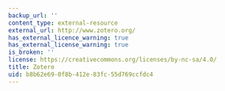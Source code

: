 ```yaml
---
backup_url: ''
content_type: external-resource
external_url: http://www.zotero.org/
has_external_licence_warning: true
has_external_license_warning: true
is_broken: ''
license: https://creativecommons.org/licenses/by-nc-sa/4.0/
title: Zotero
uid: b8b62e69-0f8b-412e-83fc-55d769ccfdc4
---
```

